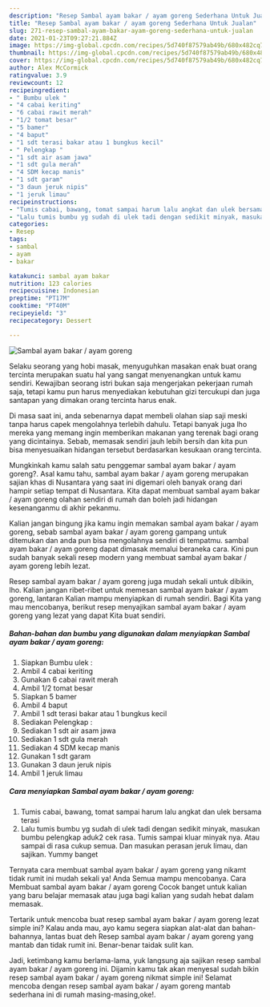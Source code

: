 ```yaml
---
description: "Resep Sambal ayam bakar / ayam goreng Sederhana Untuk Jualan"
title: "Resep Sambal ayam bakar / ayam goreng Sederhana Untuk Jualan"
slug: 271-resep-sambal-ayam-bakar-ayam-goreng-sederhana-untuk-jualan
date: 2021-01-23T09:27:21.884Z
image: https://img-global.cpcdn.com/recipes/5d740f87579ab49b/680x482cq70/sambal-ayam-bakar-ayam-goreng-foto-resep-utama.jpg
thumbnail: https://img-global.cpcdn.com/recipes/5d740f87579ab49b/680x482cq70/sambal-ayam-bakar-ayam-goreng-foto-resep-utama.jpg
cover: https://img-global.cpcdn.com/recipes/5d740f87579ab49b/680x482cq70/sambal-ayam-bakar-ayam-goreng-foto-resep-utama.jpg
author: Alex McCormick
ratingvalue: 3.9
reviewcount: 12
recipeingredient:
- " Bumbu ulek "
- "4 cabai keriting"
- "6 cabai rawit merah"
- "1/2 tomat besar"
- "5 bamer"
- "4 baput"
- "1 sdt terasi bakar atau 1 bungkus kecil"
- " Pelengkap "
- "1 sdt air asam jawa"
- "1 sdt gula merah"
- "4 SDM kecap manis"
- "1 sdt garam"
- "3 daun jeruk nipis"
- "1 jeruk limau"
recipeinstructions:
- "Tumis cabai, bawang, tomat sampai harum lalu angkat dan ulek bersama terasi"
- "Lalu tumis bumbu yg sudah di ulek tadi dengan sedikit minyak, masukan bumbu pelengkap aduk2 cek rasa. Tumis sampai kluar minyak nya. Atau sampai di rasa cukup semua. Dan masukan perasan jeruk limau, dan sajikan. Yummy banget"
categories:
- Resep
tags:
- sambal
- ayam
- bakar

katakunci: sambal ayam bakar 
nutrition: 123 calories
recipecuisine: Indonesian
preptime: "PT17M"
cooktime: "PT40M"
recipeyield: "3"
recipecategory: Dessert

---
```



![Sambal ayam bakar / ayam goreng](https://img-global.cpcdn.com/recipes/5d740f87579ab49b/680x482cq70/sambal-ayam-bakar-ayam-goreng-foto-resep-utama.jpg)

Selaku seorang yang hobi masak, menyuguhkan masakan enak buat orang tercinta merupakan suatu hal yang sangat menyenangkan untuk kamu sendiri. Kewajiban seorang istri bukan saja mengerjakan pekerjaan rumah saja, tetapi kamu pun harus menyediakan kebutuhan gizi tercukupi dan juga santapan yang dimakan orang tercinta harus enak.

Di masa  saat ini, anda sebenarnya dapat membeli olahan siap saji meski tanpa harus capek mengolahnya terlebih dahulu. Tetapi banyak juga lho mereka yang memang ingin memberikan makanan yang terenak bagi orang yang dicintainya. Sebab, memasak sendiri jauh lebih bersih dan kita pun bisa menyesuaikan hidangan tersebut berdasarkan kesukaan orang tercinta. 



Mungkinkah kamu salah satu penggemar sambal ayam bakar / ayam goreng?. Asal kamu tahu, sambal ayam bakar / ayam goreng merupakan sajian khas di Nusantara yang saat ini digemari oleh banyak orang dari hampir setiap tempat di Nusantara. Kita dapat membuat sambal ayam bakar / ayam goreng olahan sendiri di rumah dan boleh jadi hidangan kesenanganmu di akhir pekanmu.

Kalian jangan bingung jika kamu ingin memakan sambal ayam bakar / ayam goreng, sebab sambal ayam bakar / ayam goreng gampang untuk ditemukan dan anda pun bisa mengolahnya sendiri di tempatmu. sambal ayam bakar / ayam goreng dapat dimasak memalui beraneka cara. Kini pun sudah banyak sekali resep modern yang membuat sambal ayam bakar / ayam goreng lebih lezat.

Resep sambal ayam bakar / ayam goreng juga mudah sekali untuk dibikin, lho. Kalian jangan ribet-ribet untuk memesan sambal ayam bakar / ayam goreng, lantaran Kalian mampu menyiapkan di rumah sendiri. Bagi Kita yang mau mencobanya, berikut resep menyajikan sambal ayam bakar / ayam goreng yang lezat yang dapat Kita buat sendiri.

<!--inarticleads1-->

##### Bahan-bahan dan bumbu yang digunakan dalam menyiapkan Sambal ayam bakar / ayam goreng:

1. Siapkan  Bumbu ulek :
1. Ambil 4 cabai keriting
1. Gunakan 6 cabai rawit merah
1. Ambil 1/2 tomat besar
1. Siapkan 5 bamer
1. Ambil 4 baput
1. Ambil 1 sdt terasi bakar atau 1 bungkus kecil
1. Sediakan  Pelengkap :
1. Sediakan 1 sdt air asam jawa
1. Sediakan 1 sdt gula merah
1. Sediakan 4 SDM kecap manis
1. Gunakan 1 sdt garam
1. Gunakan 3 daun jeruk nipis
1. Ambil 1 jeruk limau




<!--inarticleads2-->

##### Cara menyiapkan Sambal ayam bakar / ayam goreng:

1. Tumis cabai, bawang, tomat sampai harum lalu angkat dan ulek bersama terasi
1. Lalu tumis bumbu yg sudah di ulek tadi dengan sedikit minyak, masukan bumbu pelengkap aduk2 cek rasa. Tumis sampai kluar minyak nya. Atau sampai di rasa cukup semua. Dan masukan perasan jeruk limau, dan sajikan. Yummy banget




Ternyata cara membuat sambal ayam bakar / ayam goreng yang nikamt tidak rumit ini mudah sekali ya! Anda Semua mampu mencobanya. Cara Membuat sambal ayam bakar / ayam goreng Cocok banget untuk kalian yang baru belajar memasak atau juga bagi kalian yang sudah hebat dalam memasak.

Tertarik untuk mencoba buat resep sambal ayam bakar / ayam goreng lezat simple ini? Kalau anda mau, ayo kamu segera siapkan alat-alat dan bahan-bahannya, lantas buat deh Resep sambal ayam bakar / ayam goreng yang mantab dan tidak rumit ini. Benar-benar taidak sulit kan. 

Jadi, ketimbang kamu berlama-lama, yuk langsung aja sajikan resep sambal ayam bakar / ayam goreng ini. Dijamin kamu tak akan menyesal sudah bikin resep sambal ayam bakar / ayam goreng nikmat simple ini! Selamat mencoba dengan resep sambal ayam bakar / ayam goreng mantab sederhana ini di rumah masing-masing,oke!.

